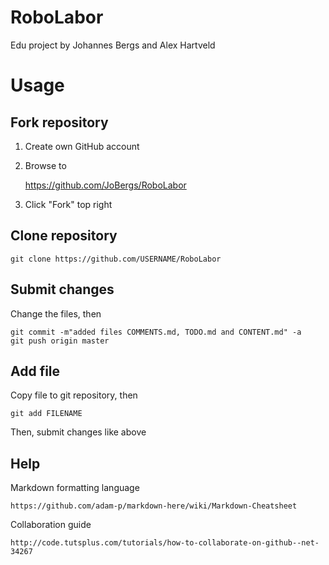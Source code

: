 # RoboLabor
Edu project by Johannes Bergs and Alex Hartveld

Usage
==========

Fork repository
-----------------------
1. Create own GitHub account
2. Browse to

    https://github.com/JoBergs/RoboLabor

3. Click "Fork" top right

Clone repository
------------------------

    git clone https://github.com/USERNAME/RoboLabor


Submit changes
-------------------------------
Change the files, then

    git commit -m"added files COMMENTS.md, TODO.md and CONTENT.md" -a
    git push origin master

Add file
---------------------
Copy file to git repository, then

    git add FILENAME

Then, submit changes like above

Help
-----------------

Markdown formatting language

    https://github.com/adam-p/markdown-here/wiki/Markdown-Cheatsheet

Collaboration guide
    
    http://code.tutsplus.com/tutorials/how-to-collaborate-on-github--net-34267